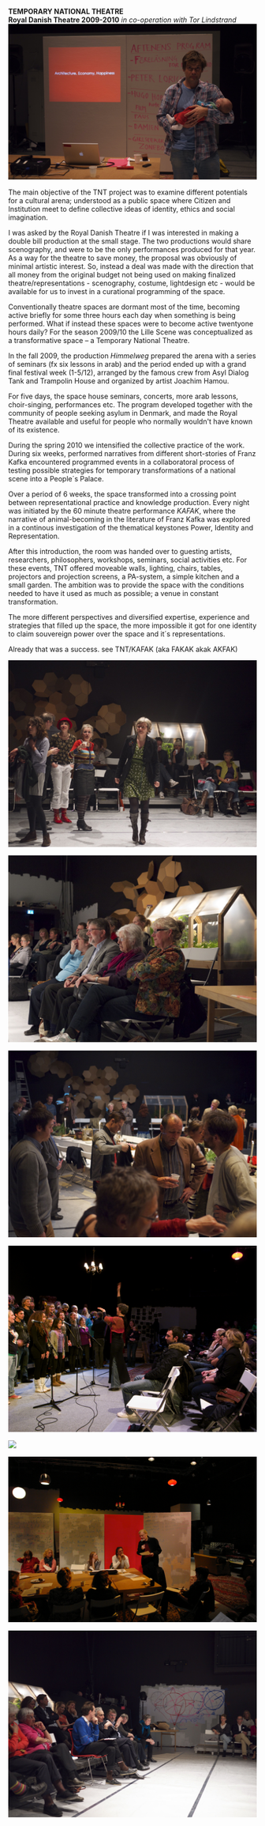 **TEMPORARY NATIONAL THEATRE**  
**Royal Danish Theatre 2009-2010**
*in co-operation with Tor Lindstrand*  
![](/tnt8.jpg)  

The main objective of the TNT project was to examine different potentials for a cultural arena; understood as a public space where Citizen and Institution meet to define collective ideas of identity, ethics and social imagination.

I was asked by the Royal Danish Theatre if I was interested in making a double bill production at the small stage. The two productions would share scenography, and were to be the only performances produced for that year. As a way for the theatre to save money, the proposal was obviously of minimal artistic interest. So, instead a deal was made with the direction that all money from the original budget not being used on making finalized theatre/representations - scenography, costume, lightdesign etc - would be available for us to invest in a curational programming of the space.

Conventionally theatre spaces are dormant most of the time, becoming active briefly for some three hours each day when something is being performed. What if instead these spaces were to become active twentyone hours daily? For the season 2009/10 the Lille Scene was conceptualized as a transformative space – a Temporary National Theatre.

In the fall 2009, the production *Himmelweg* prepared the arena with a series of seminars (fx six lessons in arab) and the period ended up with a grand final festival week (1-5/12), arranged by the famous crew from Asyl Dialog Tank and Trampolin House and organized by artist Joachim Hamou.

For five days, the space house seminars, concerts, more arab lessons, choir-singing, performances etc. The program developed together with the community of people seeking asylum in Denmark, and made the Royal Theatre available and useful for people who normally wouldn't have known of its existence.

During the spring 2010 we intensified the collective practice of the work. During six weeks, performed narratives from different short-stories of Franz Kafka encountered programmed events in a collaboratoral process of testing possible strategies for temporary transformations of a national scene into a People´s Palace.

Over a period of 6 weeks, the space transformed into a crossing point between representational practice and knowledge production. Every night was initiated by the 60 minute theatre performance *KAFAK*, where the narrative of animal-becoming in the literature of Franz Kafka was explored in a continous investigation of the thematical keystones Power, Identity and Representation.

After this introduction, the room was handed over to guesting artists, researchers, philosophers, workshops, seminars, social activities etc. For these events, TNT offered moveable walls, lighting, chairs, tables, projectors and projection screens, a PA-system, a simple kitchen and a small garden. The ambition was to provide the space with the conditions needed to have it used as much as possible; a venue in constant transformation.

The more different perspectives and diversified expertise, experience and strategies that filled up the space, the more impossible it got for one identity to claim souvereign power over the space and it´s representations.

Already that was a success.
see TNT/KAFAK (aka FAKAK akak AKFAK)

![](/tnt1.jpg)  

![](/tnt2.jpg) 

![](/tnt3.jpg)  

![](/tnt4.jpg)  

![](/tnt5.jpg)

![](/tnt6.jpg)

![](/tnt7.jpg)  
